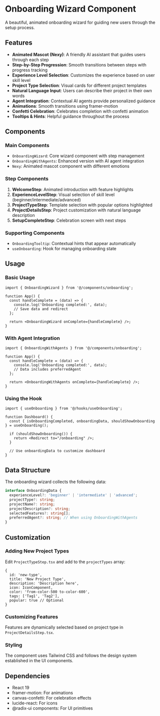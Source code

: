 # Onboarding Wizard Component

A beautiful, animated onboarding wizard for guiding new users through the setup process.

## Features

- **Animated Mascot (Nexy)**: A friendly AI assistant that guides users through each step
- **Step-by-Step Progression**: Smooth transitions between steps with progress tracking
- **Experience Level Selection**: Customizes the experience based on user skill level
- **Project Type Selection**: Visual cards for different project templates
- **Natural Language Input**: Users can describe their project in their own words
- **Agent Integration**: Contextual AI agents provide personalized guidance
- **Animations**: Smooth transitions using framer-motion
- **Confetti Celebration**: Celebrates completion with confetti animation
- **Tooltips & Hints**: Helpful guidance throughout the process

## Components

### Main Components

- `OnboardingWizard`: Core wizard component with step management
- `OnboardingWithAgents`: Enhanced version with AI agent integration
- `Nexy`: Animated mascot component with different emotions

### Step Components

1. **WelcomeStep**: Animated introduction with feature highlights
2. **ExperienceLevelStep**: Visual selection of skill level (beginner/intermediate/advanced)
3. **ProjectTypeStep**: Template selection with popular options highlighted
4. **ProjectDetailsStep**: Project customization with natural language description
5. **SetupCompleteStep**: Celebration screen with next steps

### Supporting Components

- `OnboardingTooltip`: Contextual hints that appear automatically
- `useOnboarding`: Hook for managing onboarding state

## Usage

### Basic Usage

```tsx
import { OnboardingWizard } from '@/components/onboarding';

function App() {
  const handleComplete = (data) => {
    console.log('Onboarding completed:', data);
    // Save data and redirect
  };

  return <OnboardingWizard onComplete={handleComplete} />;
}
```

### With Agent Integration

```tsx
import { OnboardingWithAgents } from '@/components/onboarding';

function App() {
  const handleComplete = (data) => {
    console.log('Onboarding completed:', data);
    // Data includes preferredAgent
  };

  return <OnboardingWithAgents onComplete={handleComplete} />;
}
```

### Using the Hook

```tsx
import { useOnboarding } from '@/hooks/useOnboarding';

function Dashboard() {
  const { isOnboardingCompleted, onboardingData, shouldShowOnboarding } = useOnboarding();

  if (shouldShowOnboarding()) {
    return <Redirect to="/onboarding" />;
  }

  // Use onboardingData to customize dashboard
}
```

## Data Structure

The onboarding wizard collects the following data:

```typescript
interface OnboardingData {
  experienceLevel?: 'beginner' | 'intermediate' | 'advanced';
  projectType?: string;
  projectName?: string;
  projectDescription?: string;
  selectedFeatures?: string[];
  preferredAgent?: string; // When using OnboardingWithAgents
}
```

## Customization

### Adding New Project Types

Edit `ProjectTypeStep.tsx` and add to the `projectTypes` array:

```tsx
{
  id: 'new-type',
  title: 'New Project Type',
  description: 'Description here',
  icon: IconComponent,
  color: 'from-color-500 to-color-600',
  tags: ['Tag1', 'Tag2'],
  popular: true // Optional
}
```

### Customizing Features

Features are dynamically selected based on project type in `ProjectDetailsStep.tsx`.

### Styling

The component uses Tailwind CSS and follows the design system established in the UI components.

## Dependencies

- React 19
- framer-motion: For animations
- canvas-confetti: For celebration effects
- lucide-react: For icons
- @radix-ui components: For UI primitives